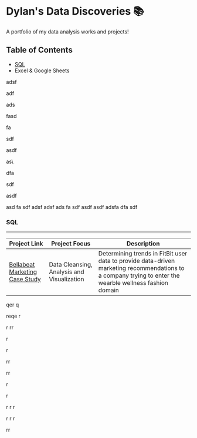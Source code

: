 # Dylan's Data Discoveries 📚

A portfolio of my data analysis works and projects!

## Table of Contents
- [SQL](#sql)
- Excel & Google Sheets

adsf

adf


ads


fasd


fa


sdf


asdf


as\\


dfa


sdf


asdf


asd
fa
sdf
adsf
adsf
ads
fa
sdf
asdf
asdf
adsfa
dfa
sdf

### SQL 
---

| Project Link  | Project Focus | Description | 
| --- | --- | --- |
| [Bellabeat Marketing Case Study](https://github.com/dylanviyar/Google-Analytics-Case-Study/blob/main/Bellabeat%20Case%20Study.md#-bellabeat-case-study-making-marketing-data-driven) | Data Cleansing, Analysis and Visualization|Determining trends in FitBit user data to provide data-driven marketing recommendations to a company trying to enter the wearble wellness fashion domain |


qer
q


reqe
r


r
rr


r



r


rr


rr



r

r

r
r
r

r
r
r



rr

